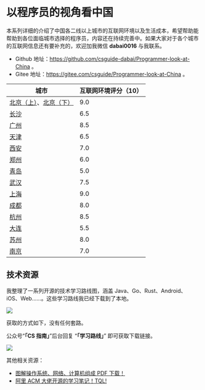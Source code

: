 # 以程序员的视角看中国

本系列详细的介绍了中国各二线以上城市的互联网环境以及生活成本，希望帮助能帮助到各位面临城市选择的程序员，内容还在持续完善中。如果大家对于各个城市的互联网信息还有要补充的，欢迎加我微信 **dabai0016** 与我联系。

- Github 地址：https://github.com/csguide-dabai/Programmer-look-at-China 。
- Gitee 地址：https://gitee.com/csguide/Programmer-look-at-China 。

| 城市                                                         | 互联网环境评分（10） |
| ------------------------------------------------------------ | -------------------- |
| [北京（上）](./docs/beijing-01.md)、[北京（下）](./docs/beijing-02.md) | 9.0                  |
| [长沙](./docs/changsha.md)                                   | 6.5                  |
| [广州](./docs/guangzhou.md)                                  | 8.5                  |
| [天津](./docs/tianjin.md)                                    | 6.5                  |
| [西安](./docs/xian.md)                                       | 7.0                  |
| [郑州](./docs/zhengzhou.md)                                  | 6.0                  |
| [青岛](./docs/qingdao.md)                                    | 5.0                  |
| [武汉](./docs/wuhan.md)                                      | 7.5                  |
| [上海](./docs/shanghai.md)                                   | 9.0                  |
| [成都](./docs/chengdu.md)                                    | 8.0                  |
| [杭州](./docs/hangzhou.md)                                   | 8.5                  |
| [大连](./docs/dalian.md)                                     | 5.5                  |
| [苏州](./docs/suzhou.md)                                     | 8.0                  |
| [南京](./docs/nanjing.md)                                    | 7.0                  |

## 技术资源

我整理了一系列开源的技术学习路线图，涵盖 Java、Go、Rust、Android、iOS、Web......。这些学习路线我已经下载到了本地。

![](https://p1-juejin.byteimg.com/tos-cn-i-k3u1fbpfcp/149de14bf0a048feabffb211dc50125a~tplv-k3u1fbpfcp-watermark.image)

获取的方式如下，没有任何套路。

公众号“**「CS 指南」**”后台回复 “**「学习路线」**” 即可获取下载链接。

![](https://img-blog.csdnimg.cn/2021060517454068.png)

其他相关资源：

- [图解操作系统、网络、计算机组成 PDF 下载！](https://mp.weixin.qq.com/s/37o_FateHbhv8Dw5qQmIFg)
- [阿里 ACM 大佬开源的学习笔记！TQL!](https://mp.weixin.qq.com/s/7b4JDVA_s27wCLQD7SACXg)
